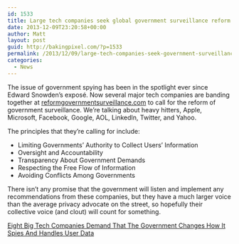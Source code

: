 ```yaml
---
id: 1533
title: Large tech companies seek global government surveillance reform
date: 2013-12-09T23:20:58+00:00
author: Matt
layout: post
guid: http://bakingpixel.com/?p=1533
permalink: /2013/12/09/large-tech-companies-seek-government-surveillance-reform/
categories:
  - News
---
```

The issue of government spying has been in the spotlight ever since Edward Snowden&#8217;s exposé. Now several major tech companies are banding together at [reformgovernmentsurveillance.com](http://reformgovernmentsurveillance.com) to call for the reform of government surveillance. We&#8217;re talking about heavy hitters, Apple, Microsoft, Facebook, Google, AOL, LinkedIn, Twitter, and Yahoo.

The principles that they&#8217;re calling for include:

  * Limiting Governments’ Authority to Collect Users’ Information
  * Oversight and Accountability
  * Transparency About Government Demands
  * Respecting the Free Flow of Information
  * Avoiding Conflicts Among Governments

There isn&#8217;t any promise that the government will listen and implement any recommendations from these companies, but they have a much larger voice than the average privacy advocate on the street, so hopefully their collective voice (and clout) will count for something.

[Eight Big Tech Companies Demand That The Government Changes How It Spies And Handles User Data](http://www.businessinsider.com/tech-companies-demand-changes-to-spying-2013-12)